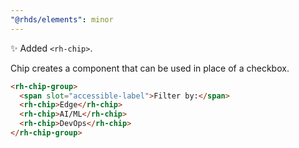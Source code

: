 ```yaml
---
"@rhds/elements": minor
---
```


✨ Added `<rh-chip>`.

Chip creates a component that can be used in place of a checkbox.

```html
<rh-chip-group>
  <span slot="accessible-label">Filter by:</span>
  <rh-chip>Edge</rh-chip>
  <rh-chip>AI/ML</rh-chip>
  <rh-chip>DevOps</rh-chip>
</rh-chip-group>
```
